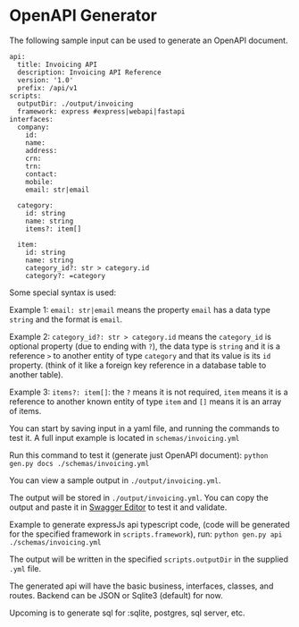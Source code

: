 # OpenAPI Generator

The following sample input can be used to generate an OpenAPI document. 

```
api:
  title: Invoicing API
  description: Invoicing API Reference
  version: '1.0'
  prefix: /api/v1
scripts:
  outputDir: ./output/invoicing
  framework: express #express|webapi|fastapi
interfaces:
  company:
    id: 
    name: 
    address: 
    crn: 
    trn: 
    contact: 
    mobile: 
    email: str|email

  category:
    id: string
    name: string
    items?: item[]

  item:
    id: string
    name: string
    category_id?: str > category.id
    category?: =category
```

Some special syntax is used:

Example 1: `email: str|email` means the property `email` has a data type `string` and the format is `email`.

Example 2: `category_id?: str > category.id` means the `category_id` is optional property (due to ending with `?`), the data type is `string` and it is a reference `>` to another entity of type `category` and that its value is its `id` property. (think of it like a foreign key reference in a database table to another table).

Example 3: `items?: item[]`: the `?` means it is not required, `item` means it is a reference to another known entity of type `item` and `[]` means it is an array of items.


You can start by saving input in a yaml file, and running the commands to test it. A full input example is located in `schemas/invoicing.yml`

Run this command to test it (generate just OpenAPI document):
`python gen.py docs ./schemas/invoicing.yml`

You can view a sample output in `./output/invoicing.yml`.

The output will be stored in `./output/invoicing.yml`. You can copy the output and paste it in [Swagger Editor](https://editor.swagger.io/) to test it and validate.

Example to generate expressJs api typescript code, (code will be generated for the specified framework in `scripts.framework`), run:
`python gen.py api ./schemas/invoicing.yml`

The output will be written in the specified `scripts.outputDir` in the supplied `.yml` file.

The generated api will have the basic business, interfaces, classes, and routes. Backend can be JSON or Sqlite3 (default) for now.

Upcoming is to generate sql for :sqlite, postgres, sql server, etc.